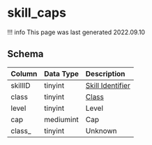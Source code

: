 # skill_caps

!!! info
	This page was last generated 2022.09.10

## Schema

| Column | Data Type | Description |
| :--- | :--- | :--- |
| skillID | tinyint | [Skill Identifier](../../../../server/player/skills) |
| class | tinyint | [Class](../../../../server/player/class-list) |
| level | tinyint | Level |
| cap | mediumint | Cap |
| class_ | tinyint | Unknown |

